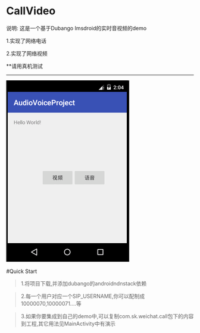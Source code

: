 # CallVideo
说明:
   这是一个基于Dubango Imsdroid的实时音视频的demo
   
 1.实现了网络电话
  
 2.实现了网络视频
 
 **请用真机测试
***
 ![](https://github.com/romantiskt/CallVideo/blob/master/app/sources/show.gif)

#Quick Start
 > 1.将项目下载,并添加dubango的androidndnstack依赖
 
 >2.每一个用户对应一个SIP_USERNAME,你可以配制成10000070,10000071....等
 
>3.如果你要集成到自己的demo中,可以复制com.sk.weichat.call包下的内容到工程,其它用法见MainActivity中有演示
